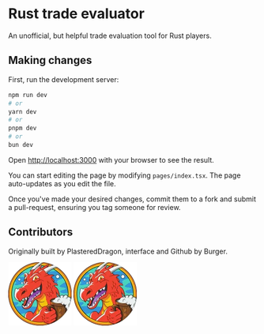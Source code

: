# Rust trade evaluator
An unofficial, but helpful trade evaluation tool for Rust players.

## Making changes

First, run the development server:

```bash
npm run dev
# or
yarn dev
# or
pnpm dev
# or
bun dev
```

Open [http://localhost:3000](http://localhost:3000) with your browser to see the result.

You can start editing the page by modifying `pages/index.tsx`. The page auto-updates as you edit the file.

Once you've made your desired changes, commit them to a fork and submit a pull-request, ensuring you tag someone for review.

## Contributors
Originally built by PlasteredDragon, interface and Github by Burger.

![Plastered Dragon](https://github.com/jimmybisenius/trade-rust/blob/master/public/pd-avatar.png?raw=true)
![Burger](https://github.com/jimmybisenius/trade-rust/blob/master/public/pd-avatar.png?raw=true)